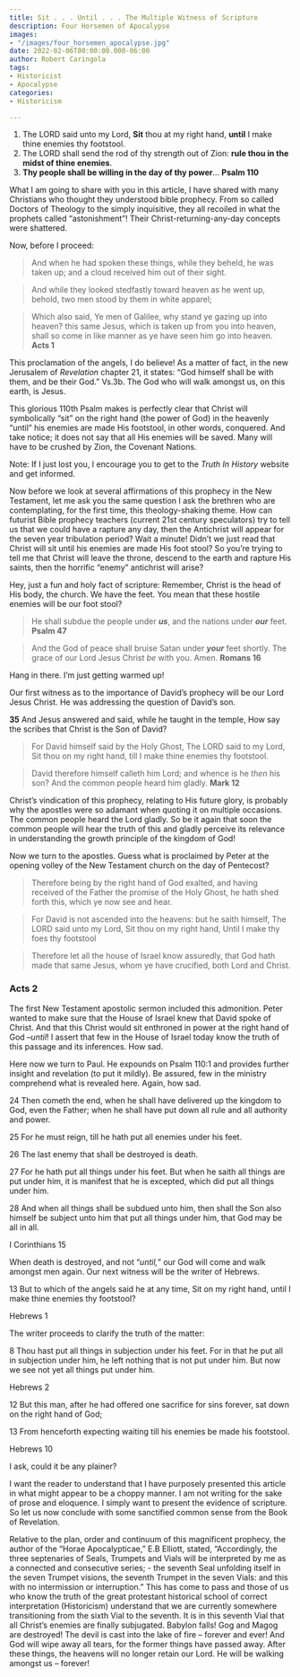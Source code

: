```yaml
---
title: Sit . . . Until . . . The Multiple Witness of Scripture
description: Four Horsemen of Apocalypse
images:
- "/images/four_horsemen_apocalypse.jpg"
date: 2022-02-06T00:00:00.000-06:00
author: Robert Caringola
tags:
- Historicist
- Apocalypse
categories:
- Historicism

---
```

1. The LORD said unto my Lord, **Sit** thou at my right hand, **until** I make thine enemies thy footstool. 
2. The LORD shall send the rod of thy strength out of Zion: **rule thou in the midst of thine enemies**.
3. **Thy people shall be willing in the day of thy power**... **Psalm 110**

What I am going to share with you in this article, I have shared with many Christians who thought they understood bible prophecy. From so called Doctors of Theology to the simply inquisitive, they all recoiled in what the prophets called “astonishment”! Their Christ-returning-any-day concepts were shattered.

Now, before I proceed:

> And when he had spoken these things, while they beheld, he was taken up; and a cloud received him out of their sight.

> And while they looked stedfastly toward heaven as he went up, behold, two men stood by them in white apparel;

> Which also said, Ye men of Galilee, why stand ye gazing up into heaven? this same Jesus, which is taken up from you into heaven, shall so come in like manner as ye have seen him go into heaven. **Acts 1**

This proclamation of the angels, I do believe! As a matter of fact, in the new Jerusalem of _Revelation_ chapter 21, it states: “God himself shall be with them, and be their God.” Vs.3b. The God who will walk amongst us, on this earth, is Jesus.

This glorious 110th Psalm makes is perfectly clear that Christ will symbolically “sit” on the right hand (the power of God) in the heavenly “until” his enemies are made His footstool, in other words, conquered. And take notice; it does not say that all His enemies will be saved. Many will have to be crushed by Zion, the Covenant Nations.

Note: If I just lost you, I encourage you to get to the _Truth In History_ website and get informed.

Now before we look at several affirmations of this prophecy in the New Testament, let me ask you the same question I ask the brethren who are contemplating, for the first time, this theology-shaking theme. How can futurist Bible prophecy teachers (current 21st century speculators) try to tell us that we could have a rapture any day, then the Antichrist will appear for the seven year tribulation period? Wait a minute! Didn’t we just read that Christ will sit until his enemies are made His foot stool? So you’re trying to tell me that Christ will leave the throne, descend to the earth and rapture His saints, then the horrific “enemy” antichrist will arise?

Hey, just a fun and holy fact of scripture: Remember, Christ is the head of His body, the church. We have the feet. You mean that these hostile enemies will be our foot stool?

> He shall subdue the people under **_us_**, and the nations under **_our_** feet. **Psalm 47**

> And the God of peace shall bruise Satan under **_your_** feet shortly. The grace of our Lord Jesus Christ _be_ with you. Amen. **Romans 16**

Hang in there. I’m just getting warmed up!

Our first witness as to the importance of David’s prophecy will be our Lord Jesus Christ. He was addressing the question of David’s son.

**35** And Jesus answered and said, while he taught in the temple, How say the scribes that Christ is the Son of David?

> For David himself said by the Holy Ghost, The LORD said to my Lord, Sit thou on my right hand, till I make thine enemies thy footstool.

> David therefore himself calleth him Lord; and whence is he _then_ his son? And the common people heard him gladly. **Mark 12**

Christ’s vindication of this prophecy, relating to His future glory, is probably why the apostles were so adamant when quoting it on multiple occasions. The common people heard the Lord gladly. So be it again that soon the common people will hear the truth of this and gladly perceive its relevance in understanding the growth principle of the kingdom of God!

Now we turn to the apostles. Guess what is proclaimed by Peter at the opening volley of the New Testament church on the day of Pentecost?

> Therefore being by the right hand of God exalted, and having received of the Father the promise of the Holy Ghost, he hath shed forth this, which ye now see and hear.

> For David is not ascended into the heavens: but he saith himself, The LORD said unto my Lord, Sit thou on my right hand, Until I make thy foes thy footstool

> Therefore let all the house of Israel know assuredly, that God hath made that same Jesus, whom ye have crucified, both Lord and Christ.

### Acts 2

The first New Testament apostolic sermon included this admonition. Peter wanted to make sure that the House of Israel knew that David spoke of Christ. And that this Christ would sit enthroned in power at the right hand of God –_until_! I assert that few in the House of Israel today know the truth of this passage and its inferences. How sad.

Here now we turn to Paul. He expounds on Psalm 110:1 and provides further insight and revelation (to put it mildly). Be assured, few in the ministry comprehend what is revealed here. Again, how sad.

24 Then cometh the end, when he shall have delivered up the kingdom to God, even the Father; when he shall have put down all rule and all authority and power.

25 For he must reign, till he hath put all enemies under his feet.

26  The last enemy that shall be destroyed is death.

27 For he hath put all things under his feet. But when he saith all things are put under him, it is manifest that he is excepted, which did put all things under him.

28 And when all things shall be subdued unto him, then shall the Son also himself be subject unto him that put all things under him, that God may be all in all.

I Corinthians 15

When death is destroyed, and not “_until,_” our God will come and walk amongst men again. Our next witness will be the writer of Hebrews.

13 But to which of the angels said he at any time, Sit on my right hand, until I make thine enemies thy footstool?

Hebrews 1

The writer proceeds to clarify the truth of the matter:

8 Thou hast put all things in subjection under his feet. For in that he put all in subjection under him, he left nothing that is not put under him. But now we see not yet all things put under him.

Hebrews 2

12 But this man, after he had offered one sacrifice for sins forever, sat down on the right hand of God;

13 From henceforth expecting waiting till his enemies be made his footstool.

Hebrews 10

I ask, could it be any plainer?

I want the reader to understand that I have purposely presented this article in what might appear to be a choppy manner. I am not writing for the sake of prose and eloquence. I simply want to present the evidence of scripture. So let us now conclude with some sanctified common sense from the Book of Revelation.

Relative to the plan, order and continuum of this magnificent prophecy, the author of the “Horae Apocalypticae,” E.B Elliott, stated, “Accordingly, the three septenaries of Seals, Trumpets and Vials will be interpreted by me as a connected and consecutive series; - the seventh Seal unfolding itself in the seven Trumpet visions, the seventh Trumpet in the seven Vials: and this with no intermission or interruption.” This has come to pass and those of us who know the truth of the great protestant historical school of correct interpretation (Historicism) understand that we are currently somewhere transitioning from the sixth Vial to the seventh. It is in this seventh Vial that all Christ’s enemies are finally subjugated. Babylon falls! Gog and Magog are destroyed! The devil is cast into the lake of fire – forever and ever! And God will wipe away all tears, for the former things have passed away. After these things, the heavens will no longer retain our Lord. He will be walking amongst us – forever!